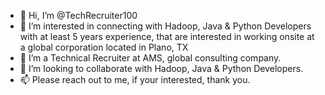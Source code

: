 - 👋 Hi, I’m @TechRecruiter100
- 👀 I’m interested in connecting with Hadoop, Java & Python Developers with at least 5 years experience, that are interested in working onsite at a global corporation located in Plano, TX
- 🌱 I’m a Technical Recruiter at AMS, global consulting company.
- 💞️ I’m looking to collaborate with Hadoop, Java & Python Developers.
- 📫 Please reach out to me, if your interested, thank you.

<!---
TechRecruiter100/TechRecruiter100 is a ✨ special ✨ repository because its `README.md` (this file) appears on your GitHub profile.
You can click the Preview link to take a look at your changes.
--->

